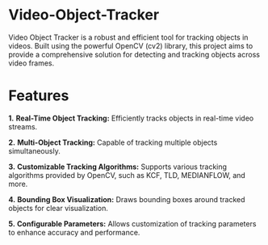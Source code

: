 # Video-Object-Tracker
Video Object Tracker is a robust and efficient tool for tracking objects in videos. Built using the powerful OpenCV (cv2) library, this project aims to provide a comprehensive solution for detecting and tracking objects across video frames.

# Features
**1.** **Real-Time Object Tracking:** Efficiently tracks objects in real-time video streams.

**2.** **Multi-Object Tracking:** Capable of tracking multiple objects simultaneously.

**3.** **Customizable Tracking Algorithms:** Supports various tracking algorithms provided by OpenCV, such as KCF, TLD, MEDIANFLOW, and more.

**4.** **Bounding Box Visualization:** Draws bounding boxes around tracked objects for clear visualization.

**5.** **Configurable Parameters:** Allows customization of tracking parameters to enhance accuracy and performance.
